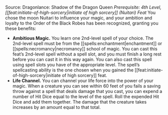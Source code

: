 Source: Dragonlance: Shadow of the Dragon Queen
*Prerequisite: 4th Level, [[feat:initiate-of-high-sorcery|initiate of high sorcery]] (Nuitari) Feat*
You chose the moon Nuitari to influence your magic, and your ambition and loyalty to the Order of the Black Robes has been recognized, granting you these benefits:
* **Ambitious Magic.** You learn one 2nd-level spell of your choice. The 2nd-level spell must be from the [[spells:enchantment|enchantment]] or [[spells:necromancy|necromancy]] school of magic. You can cast this feat’s 2nd-level spell without a spell slot, and you must finish a long rest before you can cast it in this way again. You can also cast this spell using spell slots you have of the appropriate level. The spell’s spellcasting ability is the one chosen when you gained the [[feat:initiate-of-high-sorcery|initiate of high sorcery]] feat.
* **Life Channel.** You can channel your life force into the power of your magic. When a creature you can see within 60 feet of you fails a saving throw against a spell that deals damage that you cast, you can expend a number of Hit Dice equal to the level of the spell. Roll the expended Hit Dice and add them together. The damage that the creature takes increases by an amount equal to that total.